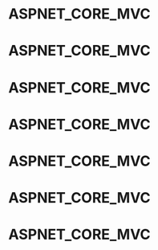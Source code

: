 # ASPNET_CORE_MVC
# ASPNET_CORE_MVC
# ASPNET_CORE_MVC
# ASPNET_CORE_MVC
# ASPNET_CORE_MVC
# ASPNET_CORE_MVC
# ASPNET_CORE_MVC

